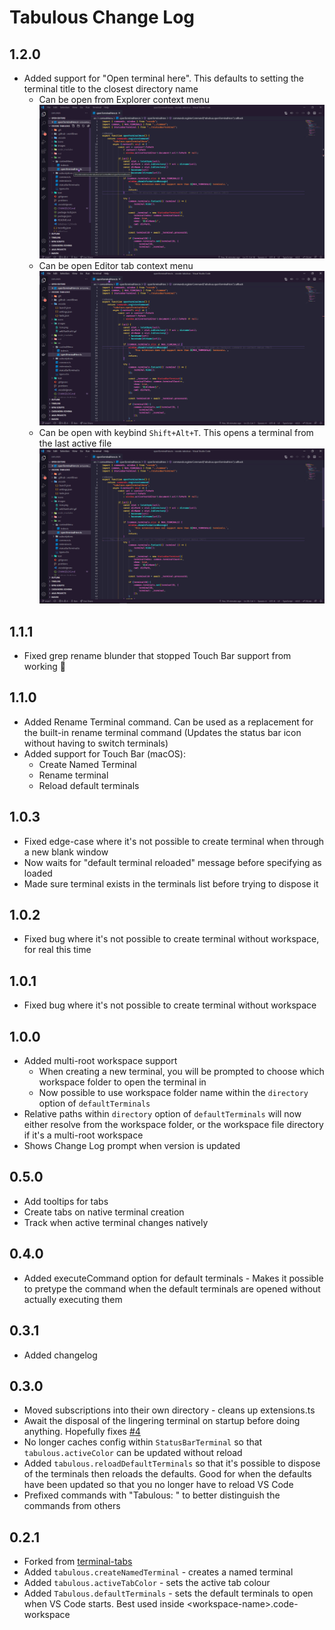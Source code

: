 # Tabulous Change Log

## 1.2.0
* Added support for "Open terminal here". This defaults to setting the terminal title to the closest directory name
    * Can be open from Explorer context menu
    ![explorer context menu](images/O2gbG72Pin.gif)
    * Can be open Editor tab context menu
    ![editor title context menu](images/Q5SczO7hKU.gif)
    * Can be open with keybind `Shift+Alt+T`. This opens a terminal from the last active file
    ![keybind](images/PINogQfPoq.gif)

## 1.1.1
* Fixed grep rename blunder that stopped Touch Bar support from working 🤦

## 1.1.0
* Added Rename Terminal command. Can be used as a replacement for the built-in rename terminal command (Updates the status bar icon without having to switch terminals)
* Added support for Touch Bar (macOS):
    * Create Named Terminal
    * Rename terminal
    * Reload default terminals

## 1.0.3
* Fixed edge-case where it's not possible to create terminal when through a new blank window
* Now waits for "default terminal reloaded" message before specifying as loaded
* Made sure terminal exists in the terminals list before trying to dispose it

## 1.0.2
* Fixed bug where it's not possible to create terminal without workspace, for real this time

## 1.0.1
* Fixed bug where it's not possible to create terminal without workspace

## 1.0.0
* Added multi-root workspace support
    * When creating a new terminal, you will be prompted to choose which workspace folder to open the terminal in
    * Now possible to use workspace folder name within the `directory` option of `defaultTerminals`
* Relative paths within `directory` option of `defaultTerminals` will now either resolve from the workspace folder, or the workspace file directory if it's a multi-root workspace
* Shows Change Log prompt when version is updated


## 0.5.0
* Add tooltips for tabs
* Create tabs on native terminal creation
* Track when active terminal changes natively

## 0.4.0
* Added executeCommand option for default terminals - Makes it possible to pretype the command when the default terminals are opened without actually executing them

## 0.3.1

* Added changelog

## 0.3.0

* Moved subscriptions into their own directory - cleans up extensions.ts
* Await the disposal of the lingering terminal on startup before doing anything. Hopefully fixes [#4](https://github.com/NitroGhost/vscode-tabulous/issues/4)
* No longer caches config within `StatusBarTerminal` so that `tabulous.activeColor` can be updated without reload
* Added `tabulous.reloadDefaultTerminals` so that it's possible to dispose of the terminals then reloads the defaults. Good for when the defaults have been updated so that you no longer have to reload VS Code
* Prefixed commands with "Tabulous: " to better distinguish the commands from others

## 0.2.1

* Forked from [terminal-tabs](https://github.com/Tyriar/vscode-terminal-tabs)
* Added `tabulous.createNamedTerminal` - creates a named terminal
* Added `tabulous.activeTabColor` - sets the active tab colour
* Added `Tabulous.defaultTerminals` - sets the default terminals to open when VS Code starts. Best used inside \<workspace-name\>.code-workspace
